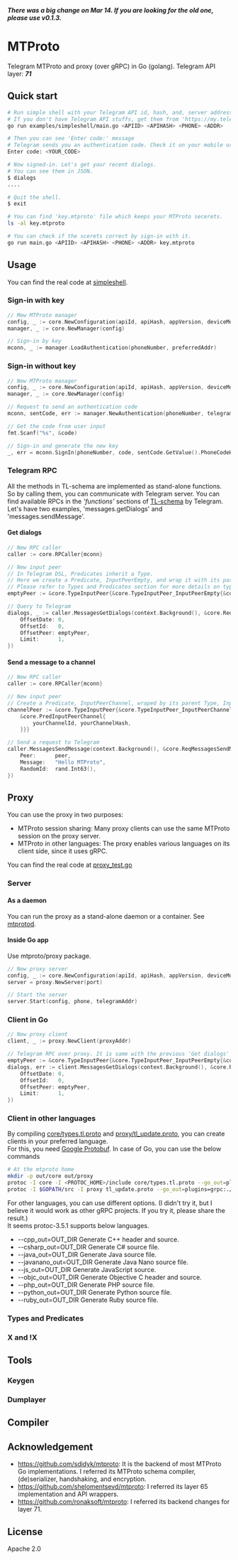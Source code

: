 ***There was a big change on Mar 14. If you are looking for the old one, please use v0.1.3.***

MTProto
===
Telegram MTProto and proxy (over gRPC) in Go (golang).
Telegram API layer: ***71***

## Quick start
```sh
# Run simple shell with your Telegram API id, hash, and, server address with your phone number.
# If you don't have Telegram API stuffs, get them from 'https://my.telegram.org/apps'.
go run examples/simpleshell/main.go <APIID> <APIHASH> <PHONE> <ADDR>

# Then you can see 'Enter code:' message
# Telegram sends you an authentication code. Check it on your mobile or desktop app and put it.
Enter code: <YOUR_CODE>

# Now signed-in. Let's get your recent dialogs. 
# You can see them in JSON.
$ dialogs
....

# Quit the shell.
$ exit

# You can find 'key.mtproto' file which keeps your MTProto secerets.
ls -al key.mtproto

# You can check if the scerets correct by sign-in with it.
go run main.go <APIID> <APIHASH> <PHONE> <ADDR> key.mtproto
```

## Usage
You can find the real code at [simpleshell](https://github.com/cjongseok/mtproto/blob/master/examples/simpleshell/main.go).
### Sign-in with key
```go
// Mew MTProto manager
config, _ := core.NewConfiguration(apiId, apiHash, appVersion, deviceModel, systemVersion, language, 0, 0, key)
manager, _ := core.NewManager(config)

// Sign-in by key
mconn, _ := manager.LoadAuthentication(phoneNumber, preferredAddr)
```
### Sign-in without key
```go
// New MTProto manager
config, _ := core.NewConfiguration(apiId, apiHash, appVersion, deviceModel, systemVersion, language, 0, 0, "new-key.mtproto")
manager, _ := core.NewManager(config)

// Request to send an authentication code
mconn, sentCode, err := manager.NewAuthentication(phoneNumber, telegramAddress, false)

// Get the code from user input
fmt.Scanf("%s", &code)

// Sign-in and generate the new key
_, err = mconn.SignIn(phoneNumber, code, sentCode.GetValue().PhoneCodeHash)
```
### Telegram RPC
All the methods in TL-schema are implemented as stand-alone functions.
So by calling them, you can communicate with Telegram server. You can find available RPCs in the *'functions'* sections of [TL-schema](https://github.com/cjongseok/mtproto/blob/master/compiler/scheme-71.tl) by Telegram.<br>
Let's have two examples, 'messages.getDialogs' and 'messages.sendMessage'.
#### Get dialogs
```go
// New RPC caller
caller := core.RPCaller{mconn}

// New input peer
// In Telegram DSL, Predicates inherit a Type.
// Here we create a Predicate, InputPeerEmpty, and wrap it with its parent Type, InputPeer.
// Please refer to Types and Predicates section for more details on types in TL-schema.
emptyPeer := &core.TypeInputPeer{&core.TypeInputPeer_InputPeerEmpty{&core.PredInputPeerEmpty{}}

// Query to Telegram
dialogs, _ := caller.MessagesGetDialogs(context.Background(), &core.ReqMessagesGetDialogs{
    OffsetDate: 0,
    OffsetId: 	0,
    OffsetPeer: emptyPeer,
    Limit: 		1,
})
```
#### Send a message to a channel
```go
// New RPC caller
caller := core.RPCaller{mconn}

// New input peer
// Create a Predicate, InputPeerChannel, wraped by its parent Type, InputPeer.
channelPeer := &core.TypeInputPeer{&core.TypeInputPeer_InputPeerChannel{
    &core.PredInputPeerChannel{
        yourChannelId, yourChannelHash,
    }}}

// Send a request to Telegram
caller.MessagesSendMessage(context.Background(), &core.ReqMessagesSendMessage{
    Peer:      peer,
    Message:   "Hello MTProto",
    RandomId:  rand.Int63(),
})
```

## Proxy
You can use the proxy in two purposes:
* MTProto session sharing: Many proxy clients can use the same MTProto session on the proxy server.
* MTProto in other languages: The proxy enables various languages on its client side, since it uses gRPC.

You can find the real code at [proxy_test.go](https://github.com/cjongseok/mtproto/blob/master/proxy/proxy_test.go)
### Server
#### As a daemon
You can run the proxy as a stand-alone daemon or a container.
See [mtprotod](https://github.com/cjongseok/mtproto/tree/master/mtprotod).
#### Inside Go app
Use mtproto/proxy package.
```go
// New proxy server
config, _ := core.NewConfiguration(apiId, apiHash, appVersion, deviceModel, systemVersion, language, 0, 0, key)
server = proxy.NewServer(port)

// Start the server
server.Start(config, phone, telegramAddr)
```
### Client in Go
```go
// New proxy client
client, _ := proxy.NewClient(proxyAddr)

// Telegram RPC over proxy. It is same with the previous 'Get dialogs' but the RPC caller
emptyPeer := &core.TypeInputPeer{&core.TypeInputPeer_InputPeerEmpty{&core.PredInputPeerEmpty{}}
dialogs, err := client.MessagesGetDialogs(context.Background(), &core.ReqMessagesGetDialogs{
    OffsetDate: 0,
    OffsetId:   0,
    OffsetPeer: emptyPeer,
    Limit:      1,
})
```
### Client in other languages
By compiling [core/types.tl.proto](https://github.com/cjongseok/mtproto/tree/master/core/types.tl.proto) and [proxy/tl_update.proto](https://github.com/cjongseok/mtproto/tree/master/proxy/tl_update.proto), 
you can create clients in your preferred language.<br>
For this, you need [Google Protobuf](https://developers.google.com/protocol-buffers/).
In case of Go, you can use the below commands
```bash
# At the mtproto home
mkdir -p out/core out/proxy
protoc -I core -I <PROTOC_HOME>/include core/types.tl.proto --go_out=plugins=grpc:./out/core
protoc -I $GOPATH/src -I proxy tl_update.proto --go_out=plugins=grpc:./out/proxy
```
For other languages, you can use different options. (I didn't try it, but I believe it would work as other gRPC projects. If you try it, please share the result.)<br>
It seems protoc-3.5.1 supports below languages.
* --cpp_out=OUT_DIR           Generate C++ header and source.
* --csharp_out=OUT_DIR        Generate C# source file.
* --java_out=OUT_DIR          Generate Java source file.
* --javanano_out=OUT_DIR      Generate Java Nano source file.
* --js_out=OUT_DIR            Generate JavaScript source.
* --objc_out=OUT_DIR          Generate Objective C header and source.
* --php_out=OUT_DIR           Generate PHP source file.
* --python_out=OUT_DIR        Generate Python source file.
* --ruby_out=OUT_DIR          Generate Ruby source file.

### Types and Predicates
### X and !X

## Tools
### Keygen
### Dumplayer

## Compiler


## Acknowledgement
* https://github.com/sdidyk/mtproto: It is the backend of most MTProto Go implementations.
I referred its MTProto schema compiler, (de)serializer, handshaking, and encryption.
* https://github.com/shelomentsevd/mtproto: I referred its layer 65 implementation and API wrappers.
* https://github.com/ronaksoft/mtproto: I referred its backend changes for layer 71.


## License
Apache 2.0
